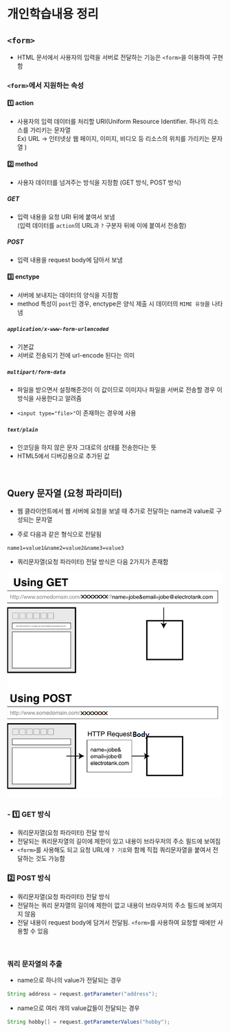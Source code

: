 # 개인학습내용 정리

## `<form>`

- HTML 문서에서 사용자의 입력을 서버로 전달하는 기능은 `<form>`을 이용하여 구현함

### `<form>`에서 지원하는 속성

#### :one: action

- 사용자의 입력 데이터를 처리할 URI(Uniform Resource Identifier. 하나의 리소스를 가리키는 문자열 <br> Ex) URL -> 인터넷상 웹 페이지, 이미지, 비디오 등 리소스의 위치를 가리키는 문자열 )

#### :two: method

- 사용자 데이터를 넘겨주는 방식을 지정함 (GET 방식, POST 방식)

##### GET

- 입력 내용을 요청 URI 뒤에 붙여서 보냄
<BR>(입력 데이터를 `action`의 URL과 `?` 구분자 뒤에 이에 붙여서 전송함)

##### POST

- 입력 내용을 request body에 담아서 보냄

#### :three: enctype

- 서버에 보내지는 데이터의 양식을 지정함
- method 특성이 `post`인 경우, enctype은 양식 제출 시 데이터의 `MIME 유형`을 나타냄

##### `application/x-www-form-urlencoded`

- 기본값
- 서버로 전송되기 전에 url-encode 된다는 의미

##### `multipart/form-data`

- 파일을 받으면서 설정해준것이 이 값이므로 이미지나 파일을 서버로 전송할 경우 이 방식을 사용한다고 알려줌

- `<input type="file>"`이 존재하는 경우에 사용


##### `text/plain`

- 인코딩을 하지 않은 문자 그대로의 상태를 전송한다는 뜻
- HTML5에서 디버깅용으로 추가된 값


<br>


## Query 문자열 (요청 파라미터)

- 웹 클라이언트에서 웹 서버에 요청을 보낼 때 추가로 전달하는 name과 value로 구성되는 문자열

- 주로 다음과 같은 형식으로 전달됨
```
name1=value1&name2=value2&name3=value3
```


- 쿼리문자열(요청 파라미터) 전달 방식은 다음 2가지가 존재함

![img.png](img.png)

### - :one: GET 방식

- 쿼리문자열(요청 파라미터) 전달 방식
- 전달되는 쿼리문자열의 길이에 제한이 있고 내용이 브라우저의 주소 필드에 보여짐
- `<form>`를 사용해도 되고 요청 URL에 `? 기호`와 함께 직접 쿼리문자열을 붙여서 전달하는 것도 가능함




### :two: POST 방식

- 쿼리문자열(요청 파라미터) 전달 방식
- 전달하는 쿼리 문자열의 길이에 제한이 없고 내용이 브라우저의 주소 필드에 보여지지 않음
- 전달 내용이 request body에 담겨서 전달됨. `<form>`를 사용하여 요청할 때에만 사용할 수 있음


<br>

### 쿼리 문자열의 추출

- name으로 하나의 value가 전달되는 경우

```java
String address = request.getParameter("address");
```


- name으로 여러 개의 value값들이 전달되는 경우

```java
String hobby[] = request.getParameterValues("hobby");
```



